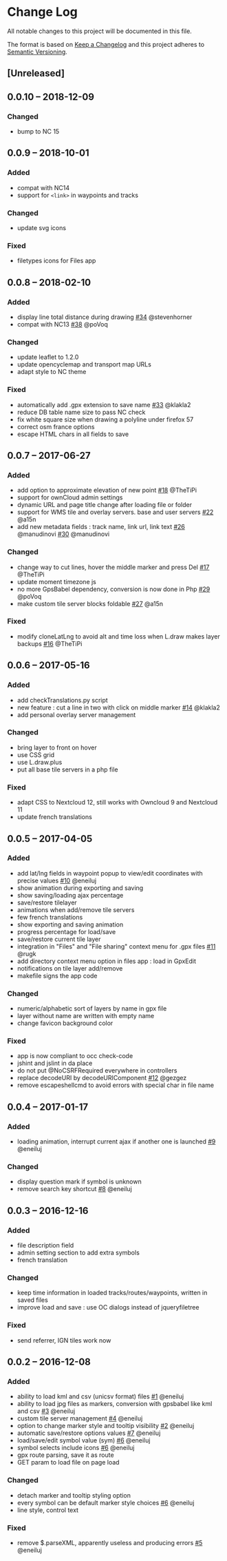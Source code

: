 # Change Log
All notable changes to this project will be documented in this file.

The format is based on [Keep a Changelog](http://keepachangelog.com/) 
and this project adheres to [Semantic Versioning](http://semver.org/).

## [Unreleased]

## 0.0.10 – 2018-12-09
### Changed
- bump to NC 15

## 0.0.9 – 2018-10-01
### Added
- compat with NC14
- support for `<link>` in waypoints and tracks

### Changed
- update svg icons

### Fixed
- filetypes icons for Files app

## 0.0.8 – 2018-02-10
### Added
- display line total distance during drawing
  [#34](https://gitlab.com/eneiluj/gpxedit-oc/issues/34) @stevenhorner
- compat with NC13
  [#38](https://gitlab.com/eneiluj/gpxedit-oc/issues/38) @poVoq

### Changed
- update leaflet to 1.2.0
- update opencyclemap and transport map URLs
- adapt style to NC theme

### Fixed
- automatically add .gpx extension to save name
  [#33](https://gitlab.com/eneiluj/gpxedit-oc/issues/33) @klakla2
- reduce DB table name size to pass NC check
- fix white square size when drawing a polyline under firefox 57
- correct osm france options
- escape HTML chars in all fields to save

## 0.0.7 – 2017-06-27
### Added
- add option to approximate elevation of new point
  [#18](https://gitlab.com/eneiluj/gpxedit-oc/issues/18) @TheTiPi
- support for ownCloud admin settings
- dynamic URL and page title change after loading file or folder
- support for WMS tile and overlay servers. base and user servers
  [#22](https://gitlab.com/eneiluj/gpxedit-oc/issues/22) @a15n
- add new metadata fields : track name, link url, link text
  [#26](https://gitlab.com/eneiluj/gpxedit-oc/issues/26) @manudinovi
  [#30](https://gitlab.com/eneiluj/gpxedit-oc/issues/30) @manudinovi

### Changed
- change way to cut lines, hover the middle marker and press Del
  [#17](https://gitlab.com/eneiluj/gpxedit-oc/issues/17) @TheTiPi
- update moment timezone js
- no more GpsBabel dependency, conversion is now done in Php
  [#29](https://gitlab.com/eneiluj/gpxedit-oc/issues/29) @poVoq
- make custom tile server blocks foldable
  [#27](https://gitlab.com/eneiluj/gpxedit-oc/issues/27) @a15n

### Fixed
- modify cloneLatLng to avoid alt and time loss when L.draw makes layer backups
  [#16](https://gitlab.com/eneiluj/gpxedit-oc/issues/16) @TheTiPi

## 0.0.6 – 2017-05-16
### Added
- add checkTranslations.py script
- new feature : cut a line in two with click on middle marker
  [#14](https://gitlab.com/eneiluj/gpxedit-oc/issues/14) @klakla2
- add personal overlay server management

### Changed
- bring layer to front on hover
- use CSS grid
- use L.draw.plus
- put all base tile servers in a php file

### Fixed
- adapt CSS to Nextcloud 12, still works with Owncloud 9 and Nextcloud 11
- update french translations

## 0.0.5 – 2017-04-05
### Added
- add lat/lng fields in waypoint popup to view/edit coordinates with precise values
  [#10](https://gitlab.com/eneiluj/gpxedit-oc/issues/10) @eneiluj
- show animation during exporting and saving
- show saving/loading ajax percentage
- save/restore tilelayer
- animations when add/remove tile servers
- few french translations
- show exporting and saving animation
- progress percentage for load/save
- save/restore current tile layer
- integration in "Files" and "File sharing" context menu for .gpx files
  [#11](https://gitlab.com/eneiluj/gpxedit-oc/issues/11) @rugk
- add directory context menu option in files app : load in GpxEdit
- notifications on tile layer add/remove
- makefile signs the app code

### Changed
- numeric/alphabetic sort of layers by name in gpx file
- layer without name are written with empty name
- change favicon background color

### Fixed
- app is now compliant to occ check-code
- jshint and jslint in da place
- do not put @NoCSRFRequired everywhere in controllers
- replace decodeURI by decodeURIComponent
  [#12](https://gitlab.com/eneiluj/gpxedit-oc/issues/12) @gezgez
- remove escapeshellcmd to avoid errors with special char in file name

## 0.0.4 – 2017-01-17
### Added
- loading animation, interrupt current ajax if another one is launched
  [#9](https://gitlab.com/eneiluj/gpxedit-oc/issues/9) @eneiluj

### Changed
- display question mark if symbol is unknown
- remove search key shortcut
  [#8](https://gitlab.com/eneiluj/gpxedit-oc/issues/8) @eneiluj

## 0.0.3 – 2016-12-16
### Added
- file description field
- admin setting section to add extra symbols
- french translation

### Changed
- keep time information in loaded tracks/routes/waypoints, written in saved files
- improve load and save : use OC dialogs instead of jqueryfiletree

### Fixed
- send referrer, IGN tiles work now

## 0.0.2 – 2016-12-08
### Added
- ability to load kml and csv (unicsv format) files
  [#1](https://gitlab.com/eneiluj/gpxedit-oc/issues/1) @eneiluj
- ability to load jpg files as markers, conversion with gpsbabel like kml and csv
  [#3](https://gitlab.com/eneiluj/gpxedit-oc/issues/3) @eneiluj
- custom tile server management
  [#4](https://gitlab.com/eneiluj/gpxedit-oc/issues/4) @eneiluj
- option to change marker style and tooltip visibility
  [#2](https://gitlab.com/eneiluj/gpxedit-oc/issues/2) @eneiluj
- automatic save/restore options values
  [#7](https://gitlab.com/eneiluj/gpxedit-oc/issues/7) @eneiluj
- load/save/edit symbol value (sym)
  [#6](https://gitlab.com/eneiluj/gpxedit-oc/issues/6) @eneiluj
- symbol selects include icons
  [#6](https://gitlab.com/eneiluj/gpxedit-oc/issues/6) @eneiluj
- gpx route parsing, save it as route
- GET param to load file on page load

### Changed
- detach marker and tooltip styling option
- every symbol can be default marker style choices
  [#6](https://gitlab.com/eneiluj/gpxedit-oc/issues/6) @eneiluj
- line style, control text

### Fixed
- remove $.parseXML, apparently useless and producing errors
  [#5](https://gitlab.com/eneiluj/gpxedit-oc/issues/5) @eneiluj
